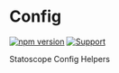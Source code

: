 # Config

[![npm version](https://badge.fury.io/js/%40statoscope%2Fconfig.svg)](https://badge.fury.io/js/%40statoscope%2Fconfig)
[![Support](https://img.shields.io/badge/-Support-blue)](https://opencollective.com/statoscope)

Statoscope Config Helpers
